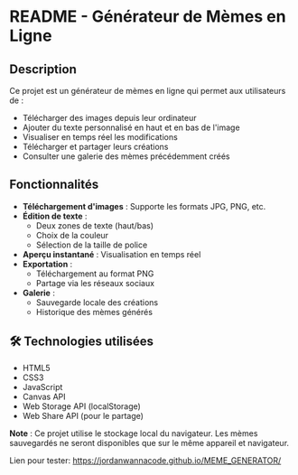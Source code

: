 # README - Générateur de Mèmes en Ligne

## Description

Ce projet est un générateur de mèmes en ligne qui permet aux utilisateurs de :
- Télécharger des images depuis leur ordinateur
- Ajouter du texte personnalisé en haut et en bas de l'image
- Visualiser en temps réel les modifications
- Télécharger et partager leurs créations
- Consulter une galerie des mèmes précédemment créés

## Fonctionnalités

- **Téléchargement d'images** : Supporte les formats JPG, PNG, etc.
- **Édition de texte** : 
  - Deux zones de texte (haut/bas)
  - Choix de la couleur
  - Sélection de la taille de police
- **Aperçu instantané** : Visualisation en temps réel
- **Exportation** : 
  - Téléchargement au format PNG
  - Partage via les réseaux sociaux
- **Galerie** : 
  - Sauvegarde locale des créations
  - Historique des mèmes générés

## 🛠 Technologies utilisées

- HTML5
- CSS3
- JavaScript
- Canvas API
- Web Storage API (localStorage)
- Web Share API (pour le partage)


**Note** : Ce projet utilise le stockage local du navigateur. Les mèmes sauvegardés ne seront disponibles que sur le même appareil et navigateur.

Lien pour tester:
https://jordanwannacode.github.io/MEME_GENERATOR/
